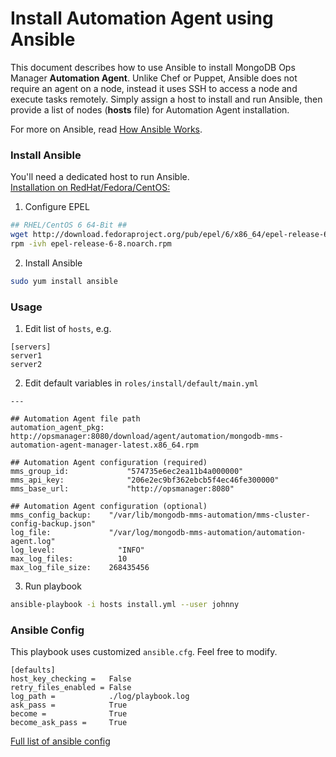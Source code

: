 # Install Automation Agent using Ansible

This document describes how to use Ansible to install MongoDB Ops Manager **Automation Agent**. Unlike Chef or Puppet, Ansible does not require an agent on a node, instead it uses SSH to access a node and execute tasks remotely. Simply assign a host to install and run Ansible, then provide a list of nodes (**hosts** file) for Automation Agent installation.

For more on Ansible, read [How Ansible Works](https://www.ansible.com/how-ansible-works).

### Install Ansible

You'll need a dedicated host to run Ansible.  
[Installation on RedHat/Fedora/CentOS:](http://docs.ansible.com/ansible/intro_installation.html#latest-release-via-yum)

1) Configure EPEL
```bash
## RHEL/CentOS 6 64-Bit ##
wget http://download.fedoraproject.org/pub/epel/6/x86_64/epel-release-6-8.noarch.rpm
rpm -ivh epel-release-6-8.noarch.rpm
```
2) Install Ansible
```bash
sudo yum install ansible
```

### Usage

1) Edit list of `hosts`, e.g.
```
[servers]
server1
server2
```

2) Edit default variables in `roles/install/default/main.yml`
```
---

## Automation Agent file path
automation_agent_pkg: http://opsmanager:8080/download/agent/automation/mongodb-mms-automation-agent-manager-latest.x86_64.rpm

## Automation Agent configuration (required)
mms_group_id:		      "574735e6ec2ea11b4a000000"
mms_api_key:		      "206e2ec9bf362ebcb5f4ec46fe300000"
mms_base_url:		      "http://opsmanager:8080"

## Automation Agent configuration (optional)
mms_config_backup:	  "/var/lib/mongodb-mms-automation/mms-cluster-config-backup.json"
log_file:             "/var/log/mongodb-mms-automation/automation-agent.log"
log_level:		        "INFO"
max_log_files:		    10
max_log_file_size:	  268435456
```

3) Run playbook
```bash
ansible-playbook -i hosts install.yml --user johnny
```

### Ansible Config
This playbook uses customized `ansible.cfg`. Feel free to modify.
```
[defaults]
host_key_checking =   False
retry_files_enabled = False
log_path =            ./log/playbook.log
ask_pass =            True
become =              True
become_ask_pass =     True
```
[Full list of ansible config](http://docs.ansible.com/ansible/intro_configuration.html)
